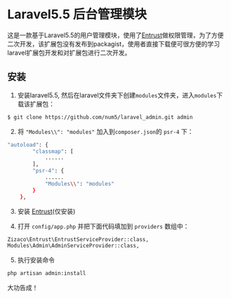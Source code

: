 # Laravel5.5 后台管理模块

这是一款基于Laravel5.5的用户管理模块，使用了[Entrust](https://github.com/Zizaco/entrust)做权限管理，为了方便二次开发，该扩展包没有发布到packagist，使用者直接下载便可很方便的学习laravel扩展包开发和对扩展包进行二次开发。

## 安装
1. 安装laravel5.5, 然后在laravel文件夹下创建`modules`文件夹，进入`modules`下载该扩展包：

```bash
$ git clone https://github.com/num5/laravel_admin.git admin
```

2. 将 `"Modules\\": "modules"` 加入到`composer.json`的 `psr-4` 下：

```bash
"autoload": {
        "classmap": [
            ......
        ],
        "psr-4": {
            ......
            "Modules\\": "modules"
        }
    },
```

3. 安装 [Entrust](https://github.com/Zizaco/entrust)(仅安装)

4. 打开 `config/app.php` 并把下面代码填加到 `providers` 数组中：

```bash
Zizaco\Entrust\EntrustServiceProvider::class,
Modules\Admin\AdminServiceProvider::class,
```

5. 执行安装命令

```bash
php artisan admin:install
```
大功告成！